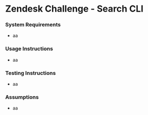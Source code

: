 # Zendesk Challenge - Search CLI

### System Requirements
- aa

### Usage Instructions
- aa

### Testing Instructions
- aa

### Assumptions
- aa


